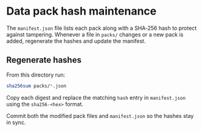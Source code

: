 # Data pack hash maintenance

The `manifest.json` file lists each pack along with a SHA‑256 hash to
protect against tampering. Whenever a file in `packs/` changes or a new
pack is added, regenerate the hashes and update the manifest.

## Regenerate hashes

From this directory run:

```bash
sha256sum packs/*.json
```

Copy each digest and replace the matching `hash` entry in
`manifest.json` using the `sha256-<hex>` format.

Commit both the modified pack files and `manifest.json` so the hashes
stay in sync.

